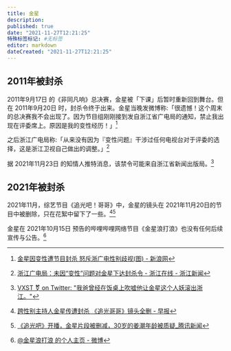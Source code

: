 ```yaml
---
title: 金星
description:
published: true
date: "2021-11-27T12:21:25"
特殊标签标记: #无标签
editor: markdown
dateCreated: "2021-11-27T12:21:25"
---
```


## 2011年被封杀

2011年9月17日 的《非同凡响》总决赛，金星被「下课」后暂时重新回到舞台。但在 2011年9月20日 时，封杀令终于出来。金星当晚发微博称:「很遗憾！这个周末的总决赛我不会出现了。因为节目组刚刚接到发自浙江省广电局的通知，禁止我出现在评委席上。原因是我的变性经历！」[^0922]

[^0922]: [金星因变性遭节目封杀 怒斥浙广电性别歧视(图) - 新浪网](https://web.archive.org/web/20111027090147/http://eladies.sina.com.cn/news/2011/0922/11041093469.shtml)

之后浙江广电局称:「从来没有因为『变性问题』干涉过任何电视台对于评委的选择，这是浙江卫视自己做出的调整。」[^785]

[^785]: [浙江广电局：未因“变性”问题对金星下达封杀令 - 浙江在线 - 浙江新闻](https://web.archive.org/web/20211127102555/https://zjnews.zjol.com.cn/system/2011/09/23/017867850.shtml)

据 2021年11月23日 的知情人推特消息，该禁令可能来自浙江省新闻出版局。[^460573]

[^460573]: [VXST ⚧ on Twitter: "我爸曾经在饭桌上吹嘘他让金星这个人妖滚出浙江。"](https://web.archive.org/web/20211123165736/https://twitter.com/thevxst/status/1463064605731688450)

## 2021年被封杀

2021年11月，综艺节目《追光吧！哥哥》中，金星的镜头在 2021年11月20日的节目中被删除，只在花絮中留下了一些。[^31][^A09]

[^31]: [跨性别主持人金星传遭封杀 《追光哥哥》镜头全删 - 早报](https://web.archive.org/web/20211125223331/https://www.zaobao.com.sg/entertainment/story20211123-1216268)

[^A09]: [《追光吧》开播，金星片段被删减，30岁的姜潮年龄被质疑_腾讯新闻](https://web.archive.org/web/20211127044153/https://new.qq.com/omn/20211121/20211121A09FSV00.html)

金星在 2021年10月15日 预告的哔哩哔哩网络节目《金星浪打浪》也没有任何后续宣传与公告。[^SLbQO]

[^SLbQO]: [@金星浪打浪 的个人主页 - 微博](https://archive.md/SLbQO "https://weibo.com/u/7654233762")


